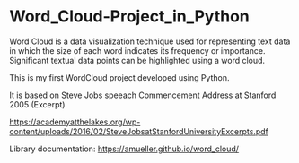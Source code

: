 # Word_Cloud-Project_in_Python

Word Cloud is a data visualization technique used for representing text data in which the size of each word indicates its frequency or importance. Significant textual data points can be highlighted using a word cloud.

This is my first WordCloud project developed using Python.

It is based on Steve Jobs speeach Commencement Address at Stanford 2005 (Excerpt)

https://academyatthelakes.org/wp-content/uploads/2016/02/SteveJobsatStanfordUniversityExcerpts.pdf

Library documentation: https://amueller.github.io/word_cloud/
